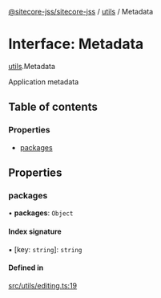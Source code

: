 [@sitecore-jss/sitecore-jss](../README.md) / [utils](../modules/utils.md) / Metadata

# Interface: Metadata

[utils](../modules/utils.md).Metadata

Application metadata

## Table of contents

### Properties

- [packages](utils.Metadata.md#packages)

## Properties

### packages

• **packages**: `Object`

#### Index signature

▪ [key: `string`]: `string`

#### Defined in

[src/utils/editing.ts:19](https://github.com/Sitecore/jss/blob/c144a055c/packages/sitecore-jss/src/utils/editing.ts#L19)
